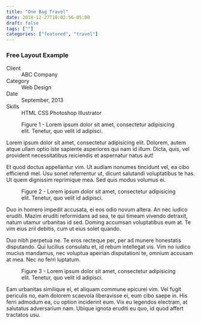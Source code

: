 ```yaml
---
title: "One Bag Travel"
date: 2018-12-27T10:02:56-05:00
draft: false
tags: [""]
categories: ["featured", "travel"]
---
```


<!--

This HTML file creates a detailed page for a portfolio item in the MongKok template.

If you want to use relative paths, please use:

1. the "data-href" attribute instead of the "href" attribute in the "a" tags,
2. the "data-src" attribute instead of the "src" attribute in the "img" tags and the "iframe" tags.

 -->
<html>
<head>
  <title>Details of Portfolio Item</title>
</head>
<body>
  <!-- Title -->
  <h3>Free Layout Example</h3>

  <!-- Detailed Descriptions -->
  <div class="row desc">
    <div class="col-sm-4 left-info-col">
      <dl>
        <dt>Client</dt>
        <dd>ABC Company</dd>
        <dt>Category</dt>
        <dd>Web Design</dd>
        <dt>Date</dt>
        <dd>September, 2013</dd>
        <dt>Skills</dt>
        <dd><span class="tag inline-block">HTML</span> <span class="tag inline-block">CSS</span> <span class="tag inline-block">Photoshop</span> <span class="tag inline-block">Illustrator</span></dd>
      </dl>
    </div>
    <div class="col-sm-8 content-col">
      <figure class="text-center">
        <img data-src="images/720x480.gif" alt="" width="100%">
        <figcaption class="text-center">Figure 1 - Lorem ipsum dolor sit amet, consectetur adipisicing elit. Tenetur, quo velit id adipisci.</figcaption>
      </figure>
      <p>Lorem ipsum dolor sit amet, consectetur adipisicing elit. Dolorem, autem atque ullam optio iste sapiente asperiores qui nam id illum. Dicta, quis, vel provident necessitatibus reiciendis et aspernatur natus aut!</p>
      <p>Et quod doctus appellantur vim. Ut audiam nonumes tincidunt vel, ea cibo efficiendi mel. Usu sonet referrentur ut, dicunt salutandi voluptatibus te has. Ut quem dignissim reprimique mea. Sed quis modus volumus ei.</p>
      <figure class="text-center">
        <img data-src="images/720x480.gif" alt="" width="100%">
        <figcaption class="text-center">Figure 2 - Lorem ipsum dolor sit amet, consectetur adipisicing elit. Tenetur, quo velit id adipisci.</figcaption>
      </figure>
      <p>Duo in homero impedit accusata, ei eos odio novum altera. An nec iudico eruditi. Mazim eruditi reformidans ad sea, te qui timeam vivendo detraxit, natum utamur urbanitas id sed. Doming accumsan voluptatibus eum at. Te vim eius zril debitis, cum ut eius solet quando.</p>
      <p>Duo nibh perpetua ne. Te eros recteque per, per ad munere honestatis disputando. Qui lucilius consulatu et, id rebum intellegat vis. Vim no iudico mucius mandamus, nec voluptua apeirian disputationi te, omnium accusam at mea. Nec no ferri luptatum.</p>
      <figure class="text-center">
        <img data-src="images/720x480.gif" alt="" width="100%">
        <figcaption class="text-center">Figure 3 - Lorem ipsum dolor sit amet, consectetur adipisicing elit. Tenetur, quo velit id adipisci.</figcaption>
      </figure>
      <p>Eam urbanitas similique ei, et aliquam commune epicurei vim. Vel fugit periculis no, eam dolorem scaevola liberavisse ei, eum cibo saepe in. His ferri admodum ea, cu option inciderint eum. Vix eu legendos electram, at salutatus adversarium nam. Ubique ignota eruditi eu quo, id quod affert tractatos usu.</p>
    </div>
  </div>
</body>
</html>